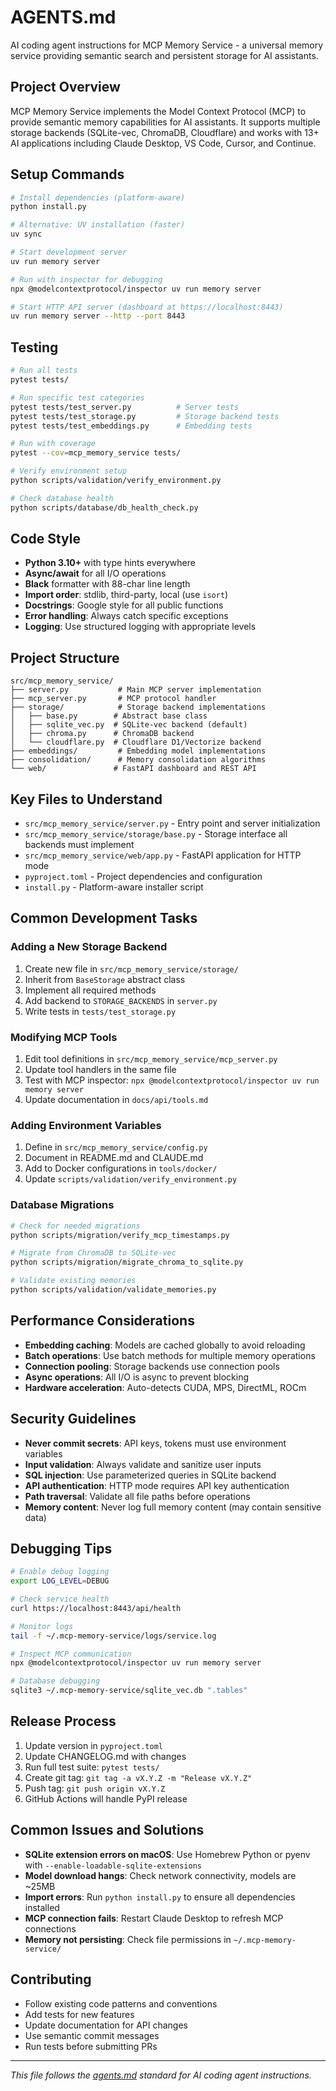 # AGENTS.md

AI coding agent instructions for MCP Memory Service - a universal memory service providing semantic search and persistent storage for AI assistants.

## Project Overview

MCP Memory Service implements the Model Context Protocol (MCP) to provide semantic memory capabilities for AI assistants. It supports multiple storage backends (SQLite-vec, ChromaDB, Cloudflare) and works with 13+ AI applications including Claude Desktop, VS Code, Cursor, and Continue.

## Setup Commands

```bash
# Install dependencies (platform-aware)
python install.py

# Alternative: UV installation (faster)
uv sync

# Start development server
uv run memory server

# Run with inspector for debugging
npx @modelcontextprotocol/inspector uv run memory server

# Start HTTP API server (dashboard at https://localhost:8443)
uv run memory server --http --port 8443
```

## Testing

```bash
# Run all tests
pytest tests/

# Run specific test categories
pytest tests/test_server.py          # Server tests
pytest tests/test_storage.py         # Storage backend tests
pytest tests/test_embeddings.py      # Embedding tests

# Run with coverage
pytest --cov=mcp_memory_service tests/

# Verify environment setup
python scripts/validation/verify_environment.py

# Check database health
python scripts/database/db_health_check.py
```

## Code Style

- **Python 3.10+** with type hints everywhere
- **Async/await** for all I/O operations
- **Black** formatter with 88-char line length
- **Import order**: stdlib, third-party, local (use `isort`)
- **Docstrings**: Google style for all public functions
- **Error handling**: Always catch specific exceptions
- **Logging**: Use structured logging with appropriate levels

## Project Structure

```
src/mcp_memory_service/
├── server.py           # Main MCP server implementation
├── mcp_server.py       # MCP protocol handler
├── storage/            # Storage backend implementations
│   ├── base.py        # Abstract base class
│   ├── sqlite_vec.py  # SQLite-vec backend (default)
│   ├── chroma.py      # ChromaDB backend
│   └── cloudflare.py  # Cloudflare D1/Vectorize backend
├── embeddings/         # Embedding model implementations
├── consolidation/      # Memory consolidation algorithms
└── web/               # FastAPI dashboard and REST API
```

## Key Files to Understand

- `src/mcp_memory_service/server.py` - Entry point and server initialization
- `src/mcp_memory_service/storage/base.py` - Storage interface all backends must implement
- `src/mcp_memory_service/web/app.py` - FastAPI application for HTTP mode
- `pyproject.toml` - Project dependencies and configuration
- `install.py` - Platform-aware installer script

## Common Development Tasks

### Adding a New Storage Backend
1. Create new file in `src/mcp_memory_service/storage/`
2. Inherit from `BaseStorage` abstract class
3. Implement all required methods
4. Add backend to `STORAGE_BACKENDS` in `server.py`
5. Write tests in `tests/test_storage.py`

### Modifying MCP Tools
1. Edit tool definitions in `src/mcp_memory_service/mcp_server.py`
2. Update tool handlers in the same file
3. Test with MCP inspector: `npx @modelcontextprotocol/inspector uv run memory server`
4. Update documentation in `docs/api/tools.md`

### Adding Environment Variables
1. Define in `src/mcp_memory_service/config.py`
2. Document in README.md and CLAUDE.md
3. Add to Docker configurations in `tools/docker/`
4. Update `scripts/validation/verify_environment.py`

### Database Migrations
```bash
# Check for needed migrations
python scripts/migration/verify_mcp_timestamps.py

# Migrate from ChromaDB to SQLite-vec
python scripts/migration/migrate_chroma_to_sqlite.py

# Validate existing memories
python scripts/validation/validate_memories.py
```

## Performance Considerations

- **Embedding caching**: Models are cached globally to avoid reloading
- **Batch operations**: Use batch methods for multiple memory operations
- **Connection pooling**: Storage backends use connection pools
- **Async operations**: All I/O is async to prevent blocking
- **Hardware acceleration**: Auto-detects CUDA, MPS, DirectML, ROCm

## Security Guidelines

- **Never commit secrets**: API keys, tokens must use environment variables
- **Input validation**: Always validate and sanitize user inputs
- **SQL injection**: Use parameterized queries in SQLite backend
- **API authentication**: HTTP mode requires API key authentication
- **Path traversal**: Validate all file paths before operations
- **Memory content**: Never log full memory content (may contain sensitive data)

## Debugging Tips

```bash
# Enable debug logging
export LOG_LEVEL=DEBUG

# Check service health
curl https://localhost:8443/api/health

# Monitor logs
tail -f ~/.mcp-memory-service/logs/service.log

# Inspect MCP communication
npx @modelcontextprotocol/inspector uv run memory server

# Database debugging
sqlite3 ~/.mcp-memory-service/sqlite_vec.db ".tables"
```

## Release Process

1. Update version in `pyproject.toml`
2. Update CHANGELOG.md with changes
3. Run full test suite: `pytest tests/`
4. Create git tag: `git tag -a vX.Y.Z -m "Release vX.Y.Z"`
5. Push tag: `git push origin vX.Y.Z`
6. GitHub Actions will handle PyPI release

## Common Issues and Solutions

- **SQLite extension errors on macOS**: Use Homebrew Python or pyenv with `--enable-loadable-sqlite-extensions`
- **Model download hangs**: Check network connectivity, models are ~25MB
- **Import errors**: Run `python install.py` to ensure all dependencies installed
- **MCP connection fails**: Restart Claude Desktop to refresh MCP connections
- **Memory not persisting**: Check file permissions in `~/.mcp-memory-service/`

## Contributing

- Follow existing code patterns and conventions
- Add tests for new features
- Update documentation for API changes
- Use semantic commit messages
- Run tests before submitting PRs

---

*This file follows the [agents.md](https://agents.md/) standard for AI coding agent instructions.*